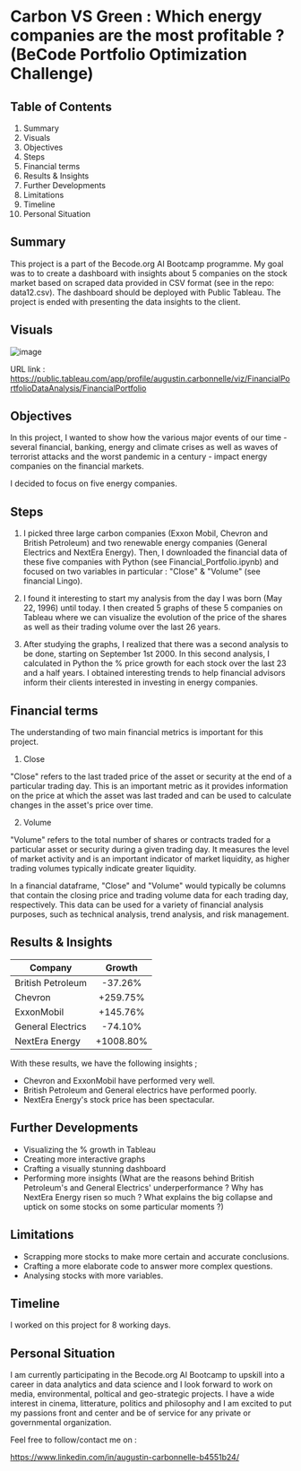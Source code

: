 # Carbon VS Green : Which energy companies are the most profitable ? (BeCode Portfolio Optimization Challenge)

## Table of Contents

1. Summary
2. Visuals
3. Objectives 
4. Steps
5. Financial terms
6. Results & Insights
7. Further Developments
8. Limitations
9. Timeline
10. Personal Situation


## Summary
This project is a part of the Becode.org AI Bootcamp programme. My goal was to to create a dashboard with insights about 5 companies on the stock market based on scraped data provided in CSV format (see in the repo: data12.csv). The dashboard should be deployed with Public Tableau. The project is ended with presenting the data insights to the client.


## Visuals

![image](https://user-images.githubusercontent.com/119889349/226913357-3dbb0d1c-38f9-4c37-b898-0c28ff96ccff.png)

URL link : https://public.tableau.com/app/profile/augustin.carbonnelle/viz/FinancialPortfolioDataAnalysis/FinancialPortfolio


## Objectives

In this project, I wanted to show how the various major events of our time - several financial, banking, energy and climate crises as well as waves of terrorist attacks and the worst pandemic in a century - impact energy companies on the financial markets. 

I decided to focus on five energy companies.


## Steps

1) I picked three large carbon companies (Exxon Mobil, Chevron and British Petroleum) and two renewable energy companies (General Electrics and NextEra Energy). Then, I downloaded the financial data of these five companies with Python (see Financial_Portfolio.ipynb) and focused on two variables in particular : "Close" & "Volume" (see financial Lingo).

2) I found it interesting to start my analysis from the day I was born (May 22, 1996) until today. I then created 5 graphs of these 5 companies on Tableau where we can visualize the evolution of the price of the shares as well as their trading volume over the last 26 years. 

3) After studying the graphs, I realized that there was a second analysis to be done, starting on September 1st 2000. In this second analysis, I calculated in Python the % price growth for each stock over the last 23 and a half years. I obtained interesting trends to help financial advisors inform their clients interested in investing in energy companies. 


## Financial terms

The understanding of two main financial metrics is important for this project.

1) Close

"Close" refers to the last traded price of the asset or security at the end of a particular trading day. This is an important metric as it provides information on the price at which the asset was last traded and can be used to calculate changes in the asset's price over time.

2) Volume

"Volume" refers to the total number of shares or contracts traded for a particular asset or security during a given trading day. It measures the level of market activity and is an important indicator of market liquidity, as higher trading volumes typically indicate greater liquidity.

In a financial dataframe, "Close" and "Volume" would typically be columns that contain the closing price and trading volume data for each trading day, respectively. This data can be used for a variety of financial analysis purposes, such as technical analysis, trend analysis, and risk management.


##  Results & Insights

| Company           | Growth    |
|-------------------|:---------:|
| British Petroleum | -37.26%   |
| Chevron           | +259.75%  |
| ExxonMobil        | +145.76%  |
| General Electrics | -74.10%   |
| NextEra Energy    | +1008.80% |

With these results, we have the following insights ;

* Chevron and ExxonMobil have performed very well.
* British Petroleum and General electrics have performed poorly.
* NextEra Energy's stock price has been spectacular.


## Further Developments

* Visualizing the % growth in Tableau
* Creating more interactive graphs
* Crafting a visually stunning dashboard
* Performing more insights (What are the reasons behind British Petroleum's and General Electrics' underperformance ? Why has NextEra Energy risen so much ? What explains the big collapse and uptick on some stocks on some particular moments ?)


## Limitations

* Scrapping more stocks to make more certain and accurate conclusions.
* Crafting a more elaborate code to answer more complex questions.
* Analysing stocks with more variables. 


## Timeline

I worked on this project for 8 working days. 


## Personal Situation

I am currently participating in the Becode.org AI Bootcamp to upskill into a career in data analytics and data science and I look forward to work on media, environmental, poltical and geo-strategic projects. 
I have a wide interest in cinema, litterature, politics and philosophy and I am excited to put my passions front and center and be of service for any private or governmental organization. 

Feel free to follow/contact me on :

https://www.linkedin.com/in/augustin-carbonnelle-b4551b24/
